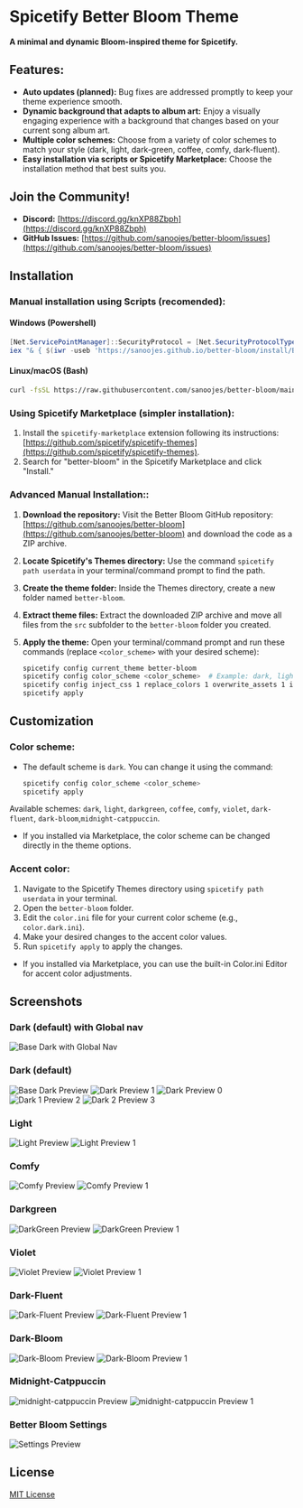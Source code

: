 # **Spicetify Better Bloom Theme**

**A minimal and dynamic Bloom-inspired theme for Spicetify.**

## **Features:**

- **Auto updates (planned):** Bug fixes are addressed promptly to keep your theme experience smooth.
- **Dynamic background that adapts to album art:** Enjoy a visually engaging experience with a background that changes based on your current song album art.
- **Multiple color schemes:** Choose from a variety of color schemes to match your style (dark, light, dark-green, coffee, comfy, dark-fluent).
- **Easy installation via scripts or Spicetify Marketplace:** Choose the installation method that best suits you.

## Join the Community!

- **Discord:** [https://discord.gg/knXP88Zbph](https://discord.gg/knXP88Zbph)
- **GitHub Issues:** [https://github.com/sanoojes/better-bloom/issues](https://github.com/sanoojes/better-bloom/issues)

## **Installation**

### **Manual installation using Scripts (recomended):**

#### **Windows (Powershell)**

```powershell
[Net.ServicePointManager]::SecurityProtocol = [Net.SecurityProtocolType]::Tls12
iex "& { $(iwr -useb 'https://sanoojes.github.io/better-bloom/install/Better-Bloom.ps1') }"
```

#### **Linux/macOS (Bash)**

```bash
curl -fsSL https://raw.githubusercontent.com/sanoojes/better-bloom/main/install/install.bash | bash
```

### **Using Spicetify Marketplace (simpler installation):**

1. Install the `spicetify-marketplace` extension following its instructions: [https://github.com/spicetify/spicetify-themes](https://github.com/spicetify/spicetify-themes).
2. Search for "better-bloom" in the Spicetify Marketplace and click "Install."

### **Advanced Manual Installation:**:

1. **Download the repository:** Visit the Better Bloom GitHub repository: [https://github.com/sanoojes/better-bloom](https://github.com/sanoojes/better-bloom) and download the code as a ZIP archive.
2. **Locate Spicetify's Themes directory:** Use the command `spicetify path userdata` in your terminal/command prompt to find the path.
3. **Create the theme folder:** Inside the Themes directory, create a new folder named `better-bloom`.
4. **Extract theme files:** Extract the downloaded ZIP archive and move all files from the `src` subfolder to the `better-bloom` folder you created.
5. **Apply the theme:** Open your terminal/command prompt and run these commands (replace `<color_scheme>` with your desired scheme):

   ```bash
   spicetify config current_theme better-bloom
   spicetify config color_scheme <color_scheme>  # Example: dark, light, etc.
   spicetify config inject_css 1 replace_colors 1 overwrite_assets 1 inject_theme_js 1
   spicetify apply
   ```

## **Customization**

### **Color scheme:**

- The default scheme is `dark`. You can change it using the command:

  ```bash
  spicetify config color_scheme <color_scheme>
  spicetify apply
  ```

Available schemes: `dark`, `light`, `darkgreen`, `coffee`, `comfy`, `violet`, `dark-fluent`, `dark-bloom`,`midnight-catppuccin`.

- If you installed via Marketplace, the color scheme can be changed directly in the theme options.

### **Accent color:**

1. Navigate to the Spicetify Themes directory using `spicetify path userdata` in your terminal.
2. Open the `better-bloom` folder.
3. Edit the `color.ini` file for your current color scheme (e.g., `color.dark.ini`).
4. Make your desired changes to the accent color values.
5. Run `spicetify apply` to apply the changes.

- If you installed via Marketplace, you can use the built-in Color.ini Editor for accent color adjustments.

## **Screenshots**

### **Dark (default) with Global nav**

![Base Dark with Global Nav](./assets/images/better-bloom-global-nav.webp)

### **Dark (default)**

![Base Dark Preview](./assets/images/base.webp)
![Dark Preview 1](./assets/images/better-bloom-dark0.webp)
![Dark Preview 0](./assets/images/better-bloom-dark.webp)
![Dark 1 Preview 2](./assets/images/better-bloom-dark1.webp)
![Dark 2 Preview 3](./assets/images/better-bloom-dark2.webp)

### **Light**

![Light Preview](./assets/images/better-bloom-light.webp)
![Light Preview 1](./assets/images/better-bloom-light1.webp)

### **Comfy**

![Comfy Preview](./assets/images/better-bloom-comfy.webp)
![Comfy Preview 1](./assets/images/better-bloom-comfy1.webp)

### **Darkgreen**

![DarkGreen Preview](./assets/images/better-bloom-darkgreen.webp)
![DarkGreen Preview 1](./assets/images/better-bloom-darkgreen1.webp)

### **Violet**

![Violet Preview](./assets/images/better-bloom-violet.webp)
![Violet Preview 1](./assets/images/better-bloom-violet1.webp)

### **Dark-Fluent**

![Dark-Fluent Preview](./assets/images/better-bloom-dark-fluent.webp)
![Dark-Fluent Preview 1](./assets/images/better-bloom-dark-fluent1.webp)

### **Dark-Bloom**

![Dark-Bloom Preview](./assets/images/better-bloom-dark-bloom.webp)
![Dark-Bloom Preview 1](./assets/images/better-bloom-dark-bloom1.webp)

### **Midnight-Catppuccin**

![midnight-catppuccin Preview](./assets/images/better-bloom-midnight-catppuccin.webp)
![midnight-catppuccin  Preview 1](./assets/images/better-bloom-midnight-catppuccin1.webp)

### Better Bloom Settings

![Settings Preview](./assets/images/settings.webp)

## License

[MIT License](LICENSE)
